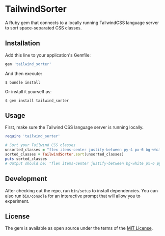 # TailwindSorter

A Ruby gem that connects to a locally running TailwindCSS language server to sort space-separated CSS classes.

## Installation

Add this line to your application's Gemfile:

```ruby
gem 'tailwind_sorter'
```

And then execute:

```
$ bundle install
```

Or install it yourself as:

```
$ gem install tailwind_sorter
```

## Usage

First, make sure the Tailwind CSS language server is running locally.

```ruby
require 'tailwind_sorter'

# Sort your Tailwind CSS classes
unsorted_classes = "flex items-center justify-between py-4 px-6 bg-white"
sorted_classes = TailwindSorter.sort(unsorted_classes)
puts sorted_classes
# Output should be: "flex items-center justify-between bg-white px-6 py-4"
```

## Development

After checking out the repo, run `bin/setup` to install dependencies. You can also run `bin/console` for an interactive prompt that will allow you to experiment.

## License

The gem is available as open source under the terms of the [MIT License](https://opensource.org/licenses/MIT).
